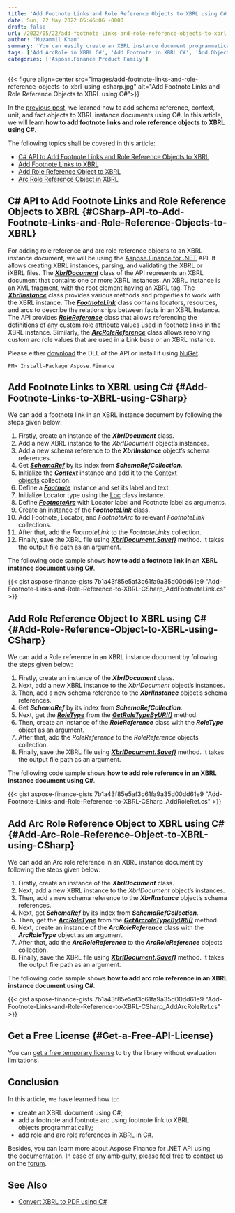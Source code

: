```yaml
---
title: 'Add Footnote Links and Role Reference Objects to XBRL using C#'
date: Sun, 22 May 2022 05:46:06 +0000
draft: false
url: /2022/05/22/add-footnote-links-and-role-reference-objects-to-xbrl-using-csharp/
author: 'Muzammil Khan'
summary: 'You can easily create an XBRL instance document programmatically and add objects or elements such as Footnote Link, Role Reference, Arc Role Reference, etc. In this article, you will learn **how to add footnote links and role reference objects to XBRL using C#**.'
tags: ['Add ArcRole in XBRL C#', 'Add Footnote in XBRL C#', 'Add Objects to XBRL C#', 'Add Role Reference in XBRL C#', 'Footnote in XBRL', 'Role Reference in XBRL', 'XBRL', 'XBRL Instance C#']
categories: ['Aspose.Finance Product Family']
---
```




{{< figure align=center src="images/add-footnote-links-and-role-reference-objects-to-xbrl-using-csharp.jpg" alt="Add Footnote Links and Role Reference Objects to XBRL using C#">}}


In the [previous post][1], we learned how to add schema reference, context, unit, and fact objects to XBRL instance documents using C#. In this article, we will learn **how to add footnote links and role reference objects to XBRL using C#**.

The following topics shall be covered in this article:

*   [C# API to Add Footnote Links and Role Reference Objects to XBRL][2]
*   [Add Footnote Links to XBRL][3]
*   [Add Role Reference Object to XBRL][4]
*   [Arc Role Reference Object in XBRL][5]

## C# API to Add Footnote Links and Role Reference Objects to XBRL {#CSharp-API-to-Add-Footnote-Links-and-Role-Reference-Objects-to-XBRL}

For adding role reference and arc role reference objects to an XBRL instance document, we will be using the [Aspose.Finance for .NET][6] API. It allows creating XBRL instances, parsing, and validating the XBRL or iXBRL files. The **_[XbrlDocument][7]_** class of the API represents an XBRL document that contains one or more XBRL instances. An XBRL instance is an XML fragment, with the root element having an XBRL tag. The **_[XbrlInstance][8]_** class provides various methods and properties to work with the XBRL instance. The _**[FootnoteLink][9]**_ class contains locators, resources, and arcs to describe the relationships between facts in an XBRL Instance. The API provides _**[RoleReference][10]**_ class that allows referencing the definitions of any custom role attribute values used in footnote links in the XBRL instance. Similarly, the **_[ArcRoleReference][11]_** class allows resolving custom arc role values that are used in a Link base or an XBRL Instance.

Please either [download][12] the DLL of the API or install it using [NuGet][13].

```
PM> Install-Package Aspose.Finance
```

## Add Footnote Links to XBRL using C# {#Add-Footnote-Links-to-XBRL-using-CSharp}

We can add a footnote link in an XBRL instance document by following the steps given below:

1.  Firstly, create an instance of the **_XbrlDocument_** class.
2.  Add a new XBRL instance to the _XbrlDocument_ object’s instances.
3.  Add a new schema reference to the _**XbrlInstance**_ object’s schema references.
4.  Get _**[SchemaRef][14]**_ by its index from _**SchemaRefCollection**_.
5.  Initialize the **_[Context][15]_** instance and add it to the [Context objects][16] collection.
6.  Define a _**[Footnote][17]**_ instance and set its label and text.
7.  Initialize Locator type using the [Loc][18] class instance.
8.  Define _**[FootnoteArc][19]**_ with Locator label and Footnote label as arguments.
9.  Create an instance of the **_FootnoteLink_** class.
10.  Add Footnote, Locator, and _FootnoteArc_ to relevant _FootnoteLink_ collections.
11.  After that, add the _FootnoteLink_ to the _FootnoteLinks_ collection.
12.  Finally, save the XBRL file using [**_XbrlDocument.Save()_**][20] method. It takes the output file path as an argument.

The following code sample shows **how to add a footnote link in an XBRL instance document using C#**.

{{< gist aspose-finance-gists 7b1a43f85e5af3c61fa9a35d00dd61e9 "Add-Footnote-Links-and-Role-Reference-to-XBRL-CSharp_AddFootnoteLink.cs" >}}

## Add Role Reference Object to XBRL using C# {#Add-Role-Reference-Object-to-XBRL-using-CSharp}

We can add a Role reference in an XBRL instance document by following the steps given below:

1.  Firstly, create an instance of the **_XbrlDocument_** class.
2.  Next, add a new XBRL instance to the _XbrlDocument_ object’s instances.
3.  Then, add a new schema reference to the **_XbrlInstance_** object’s schema references.
4.  Get **_SchemaRef_** by its index from **_SchemaRefCollection_**.
5.  Next, get the **_[RoleType][21]_** from the **_[GetRoleTypeByURI()][22]_** method.
6.  Then, create an instance of the **_RoleReference_** class with the **_RoleType_** object as an argument.
7.  After that, add the _RoleReference_ to the _RoleReference_ objects collection.
8.  Finally, save the XBRL file using [**_XbrlDocument.Save()_**][23] method. It takes the output file path as an argument.

The following code sample shows **how to add role reference in an XBRL instance document using C#**.

{{< gist aspose-finance-gists 7b1a43f85e5af3c61fa9a35d00dd61e9 "Add-Footnote-Links-and-Role-Reference-to-XBRL-CSharp_AddRoleRef.cs" >}}

## Add Arc Role Reference Object to XBRL using C# {#Add-Arc-Role-Reference-Object-to-XBRL-using-CSharp}

We can add an Arc role reference in an XBRL instance document by following the steps given below:

1.  Firstly, create an instance of the **_XbrlDocument_** class.
2.  Next, add a new XBRL instance to the _XbrlDocument_ object’s instances.
3.  Then, add a new schema reference to the **_XbrlInstance_** object’s schema references.
4.  Next, get **_SchemaRef_** by its index from **_SchemaRefCollection_**.
5.  Then, get the **_[ArcRoleType][24]_** from the **_[GetArcroleTypeByURI()][25]_** method.
6.  Next, create an instance of the **_ArcRoleReference_** class with the **_ArcRoleType_** object as an argument.
7.  After that, add the **_ArcRoleReference_** to the **_ArcRoleReference_** objects collection.
8.  Finally, save the XBRL file using [**_XbrlDocument.Save()_**][26] method. It takes the output file path as an argument.

The following code sample shows **how to add arc role reference in an XBRL instance document using C#**.

{{< gist aspose-finance-gists 7b1a43f85e5af3c61fa9a35d00dd61e9 "Add-Footnote-Links-and-Role-Reference-to-XBRL-CSharp_AddArcRoleRef.cs" >}}

## Get a Free License {#Get-a-Free-API-License}

You can [get a free temporary license][27] to try the library without evaluation limitations.

## Conclusion

In this article, we have learned how to:

*   create an XBRL document using C#;
*   add a footnote and footnote arc using footnote link to XBRL objects programmatically;
*   add role and arc role references in XBRL in C#.

Besides, you can learn more about Aspose.Finance for .NET API using the [documentation][28]. In case of any ambiguity, please feel free to contact us on the [forum][29].

## See Also

*   [Convert XBRL to PDF using C#][30]




[1]: https://blog.aspose.com/2022/04/14/add-objects-to-xbrl-documents-using-csharp/
[2]: #CSharp-API-to-Add-Footnote-Links-and-Role-Reference-Objects-to-XBRL
[3]: #Add-Footnote-Links-to-XBRL-using-CSharp
[4]: #Add-Role-Reference-Object-to-XBRL-using-CSharp
[5]: #Add-Arc-Role-Reference-Object-to-XBRL-using-CSharp
[6]: https://products.aspose.com/finance/net
[7]: https://apireference.aspose.com/finance/net/aspose.finance.xbrl/xbrldocument
[8]: https://apireference.aspose.com/finance/net/aspose.finance.xbrl/xbrlinstance
[9]: https://apireference.aspose.com/finance/net/aspose.finance.xbrl/footnotelink
[10]: https://apireference.aspose.com/finance/net/aspose.finance.xbrl/rolereference
[11]: https://apireference.aspose.com/finance/net/aspose.finance.xbrl/arcrolereference
[12]: https://downloads.aspose.com/finance/net
[13]: https://www.nuget.org/packages/Aspose.Finance/
[14]: https://apireference.aspose.com/finance/net/aspose.finance.xbrl/SchemaRef
[15]: https://apireference.aspose.com/finance/net/aspose.finance.xbrl/Context
[16]: https://apireference.aspose.com/finance/net/aspose.finance.xbrl/xbrlinstance/properties/contexts
[17]: https://apireference.aspose.com/finance/net/aspose.finance.xbrl/Footnote
[18]: https://apireference.aspose.com/finance/net/aspose.finance.xbrl/loc
[19]: https://apireference.aspose.com/finance/net/aspose.finance.xbrl/FootnoteArc
[20]: https://apireference.aspose.com/finance/net/aspose.finance.xbrl/xbrldocument/methods/save
[21]: https://apireference.aspose.com/finance/net/aspose.finance.xbrl/RoleType
[22]: https://apireference.aspose.com/finance/net/aspose.finance.xbrl/schemaref/methods/getroletypebyuri
[23]: https://apireference.aspose.com/finance/net/aspose.finance.xbrl/xbrldocument/methods/save
[24]: https://apireference.aspose.com/finance/net/aspose.finance.xbrl/ArcRoleType
[25]: https://apireference.aspose.com/finance/net/aspose.finance.xbrl/schemaref/methods/getarcroletypebyuri
[26]: https://apireference.aspose.com/finance/net/aspose.finance.xbrl/xbrldocument/methods/save
[27]: https://purchase.aspose.com/temporary-license
[28]: https://docs.aspose.com/finance/net/
[29]: https://forum.aspose.com/c/finance/
[30]: https://blog.aspose.com/2022/03/20/convert-xbrl-to-pdf-using-csharp/




